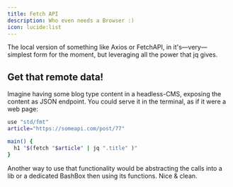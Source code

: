 ```yaml
---
title: Fetch API
description: Who even needs a Browser :)
icon: lucide:list
---
```


The local version of something like Axios or FetchAPI, in it's—very—simplest form for the moment, but leveraging all the power that jq gives.

## Get that remote data!

Imagine having some blog type content in a headless-CMS, exposing the content as JSON endpoint. You could serve it in the terminal, as if it were a web page:

```bash
use "std/fmt"
article="https://someapi.com/post/77"

main() {
  h1 "$(fetch "$article" | jq ".title" )"
}
```

Another way to use that functionality would be abstracting the calls into a lib or a dedicated BashBox then using its functions. Nice & clean.